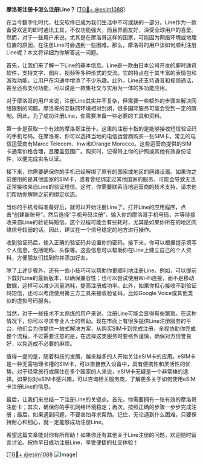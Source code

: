 **摩洛哥注册卡怎么注册Line？** [[TG💪+ @esim1088](https://t.me/s/esim1088)]

在当今数字化时代，社交软件已成为我们生活中不可或缺的一部分。Line作为一款备受欢迎的即时通讯工具，不仅功能强大，而且界面友好，深受全球用户的喜爱。然而，对于一些用户来说，尤其是在摩洛哥这样的国家，可能因为网络环境或地理位置的原因，在注册Line时会遇到一些困难。那么，摩洛哥的用户该如何顺利注册Line呢？本文将详细为你解答这一问题。

首先，让我们来了解一下Line的基本信息。Line是一款由日本公司开发的即时通讯软件，支持文字、图片、视频等多种形式的交流。它的特点在于其丰富的表情包和游戏功能，让用户在沟通中增添了不少乐趣。此外，Line还支持语音和视频通话，甚至还有支付功能，可以说是一款集社交与实用为一体的多功能应用。

对于摩洛哥的用户来说，注册Line其实并不复杂，但需要一些额外的步骤来解决网络限制的问题。摩洛哥的互联网环境相对封闭，很多国际服务可能会受到一定的限制。因此，为了成功注册Line，你需要准备一些必要的工具和资料。

第一步是获取一个有效的摩洛哥注册卡。这里的注册卡指的是能够接收短信验证码的手机号码。在摩洛哥，你可以选择当地的电信运营商购买一张SIM卡。常见的电信运营商有Maroc Telecom、Inwi和Orange Morocco。这些运营商提供的SIM卡通常价格合理，且覆盖范围广。购买时，记得带上你的护照或其他有效身份证件，以便完成实名认证。

接下来，你需要确保你的手机已经解绑了原有的国家或地区的网络设置。如果你之前使用的是其他国家的SIM卡，或者曾经绑定过其他国家的服务，可能会导致无法正常接收来自Line的验证短信。这时，你需要联系当地运营商的技术支持，请求他们帮助你解除之前的绑定状态。

当你的手机号码准备好后，就可以开始注册Line了。打开Line的应用程序，点击“创建新账号”，然后选择“手机号码注册”。输入你的摩洛哥手机号码，并等待接收来自Line的验证码短信。这个过程可能会有些耗时，尤其是如果你所在的地区网络信号较弱的话。因此，建议在一个信号稳定的地方进行操作。

收到验证码后，输入正确的验证码并设置你的密码。接下来，你可以根据提示填写个人信息，包括昵称、头像等。这些信息可以帮助你在Line上建立自己的个人资料，方便朋友们找到你并添加好友。

除了上述步骤外，还有一些小技巧可以帮助你更顺利地注册Line。例如，可以提前下载好Line的最新版本，以确保兼容性；也可以尝试使用Wi-Fi连接，而不是移动数据，这样可以减少流量消耗，提高注册成功率。此外，如果你担心接收不到验证码短信，还可以考虑使用第三方工具来接收验证码，比如Google Voice或其他类似的虚拟号码服务。

当然，对于一些技术不太熟练的用户来说，注册Line可能会显得有些繁琐。在这种情况下，你可以寻求专业人士的帮助。现在市面上有很多提供Line注册服务的平台，他们会为你提供一站式解决方案，从购买SIM卡到完成注册，全程协助你完成整个流程。不过需要注意的是，在选择这类服务时要格外谨慎，确保对方信誉良好，以免造成不必要的麻烦。

值得一提的是，随着科技的发展，越来越多的人开始关注eSIM卡的应用。eSIM卡是一种无需物理卡槽的SIM卡，可以直接嵌入设备中，具有便携性和灵活性的优势。对于经常旅行或居住在多个国家的人来说，eSIM卡无疑是一个非常棒的选择。如果你对eSIM卡感兴趣，可以咨询相关服务商，了解更多关于如何使用eSIM卡注册Line的信息。

最后，让我们来总结一下注册Line的关键点。首先，你需要拥有一张有效的摩洛哥注册卡；其次，确保你的手机网络环境稳定；再次，按照正确的步骤一步步完成注册；最后，如果遇到问题，不要害怕寻求帮助。记住，无论遇到什么困难，只要保持耐心和细心，就一定能够成功注册Line。

希望这篇文章能对你有所帮助！如果你还有其他关于Line注册的问题，欢迎随时留言讨论。祝你早日成功注册Line，享受便捷的社交体验！

[[TG💪+ @esim1088](https://t.me/s/esim1088) ![Image](https://i.postimg.cc/4NQfJmqS/Snipaste-2025-05-13-00-14-12.png)]